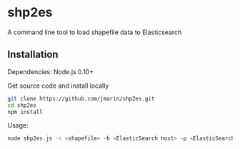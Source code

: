 shp2es
======
A command line tool to load shapefile data to Elasticsearch

Installation
------------
Dependencies: Node.js 0.10+

Get source code and install locally

```bash
git clone https://github.com/jmarin/shp2es.git
cd shp2es
npm install
```

Usage:
```bash
node shp2es.js -s <shapefile> -h <ElasticSearch host> -p <ElasticSearch port>
```
